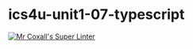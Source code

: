 # ics4u-unit1-07-typescript

[![Mr Coxall's Super Linter](https://github.com/Huzaifa-Khalid-2/ics4u-unit1-07-typescript/workflows/Mr%20Coxall's%20Super%20Linter/badge.svg)](https://github.com/Huzaifa-Khalid-2/ics4u-unit1-07-typescript/actions/)
